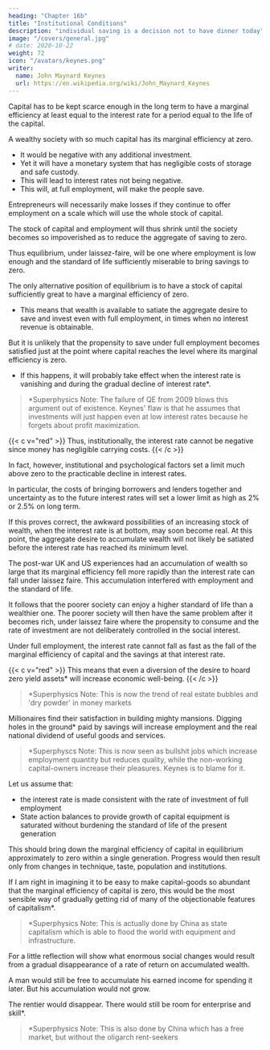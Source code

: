 ```yaml
---
heading: "Chapter 16b"
title: "Institutional Conditions"
description: "individual saving is a decision not to have dinner today"
image: "/covers/general.jpg"
# date: 2020-10-22
weight: 72
icon: "/avatars/keynes.png"
writer:
  name: John Maynard Keynes
  url: https://en.wikipedia.org/wiki/John_Maynard_Keynes
---
```




Capital has to be kept scarce enough in the long term to have a marginal efficiency at least equal to the interest rate for a period equal to the life of the capital<!-- , as determined by psychological and institutional conditions -->. 

A wealthy society with so much capital has its marginal efficiency at zero. 
- It would be negative with any additional investment. 
- Yet it will have a monetary system that has negligible costs of storage and safe custody. 
- This will lead to interest rates not being negative.
- This will, at full employment, will make the people save. 

Entrepreneurs will necessarily make losses if they continue to offer employment on a scale which will use the whole stock of capital.

The stock of capital and employment will thus shrink until the society becomes so impoverished as to reduce the aggregate of saving to zero. <!-- , the positive saving of some individuals or groups being offset by the negative saving of others.  -->

Thus equilibrium, under laissez-faire, will be one where employment is low enough and the standard of life sufficiently miserable to bring savings to zero. 

<!-- More probably there will be a cyclical movement round this equilibrium position. For if there is still room for uncertainty about the future, the marginal efficiency of capital will occasionally rise above zero leading to a “boom”, and in the succeeding “slump” the stock of capital may fall for a time below the level which will yield a marginal efficiency of zero in the long run. Assuming correct foresight, the equilibrium stock of capital which will have a marginal efficiency of precisely zero will, of course, be a smaller stock than would correspond to full employment of the available labour; for it will be the equipment which corresponds to that proportion of unemployment which ensures zero saving.  -->

The only alternative position of equilibrium is to have a stock of capital sufficiently great to have a marginal efficiency of zero. 
- This means that wealth <!-- represents an amount of wealth sufficiently great to --> is available to satiate the aggregate desire to save and invest <!--  on the part of the public to make provision for the future, --> even with full employment, in times when no interest revenue is obtainable.

But it is unlikely that the propensity to save under full employment becomes satisfied just at the point where capital reaches the level where its marginal efficiency is zero. 
- If <!-- , therefore, this more favourable possibility comes to the rescue, --> this happens, it will probably take effect <!-- , not just at the point --> when the interest rate is vanishing and <!-- , but at some previous point --> during the gradual decline of interest rate*.


> *Superphysics Note: The failure of QE from 2009 blows this argument out of existence. Keynes' flaw is that he assumes that investments will just happen even at low interest rates because he forgets about profit maximization. 


{{< c v="red" >}}
Thus, institutionally, the interest rate cannot be negative since money has negligible carrying costs.
{{< /c >}}

In fact, however, institutional and psychological factors set a limit much above zero to the practicable decline in interest rates. 

In particular, the costs of bringing borrowers and lenders together and uncertainty as to the future interest rates will set a lower limit as high as 2% or 2.5% on long term. 

If this proves correct, the awkward possibilities of an increasing stock of wealth, when the interest rate is at bottom, <!--  can fall no further under laissez-faire, --> may soon become real. At this point, the aggregate desire to accumulate wealth will not likely be satiated before the interest rate has reached its minimum level.

<!-- realised in actual experience. Moreover if the minimum level to which it is practicable to bring the rate of interest is appreciably above zero, there is less likelihood of  -->

The post-war UK and US experiences had an accumulation of wealth so large that its marginal efficiency fell more rapidly than the interest rate can fall under laissez faire. <!--  in the face of the prevailing institutional and psychological factors --> This accumulation interfered with employment and the standard of life.<!--  which the technical conditions of production are capable of furnishing.  -->

It follows that the poorer society can enjoy a <!--  of two equal communities, having the same technique but different stocks of capital, the community with the smaller stock of capital may be able for the time being to enjoy --> higher standard of life than a wealthier one. The poorer society will then have the same problem after it becomes rich, under laissez faire where the propensity to consume and the rate of investment are not deliberately controlled in the social interest.

<!-- the community with the larger stock; though when the poorer community has caught up the rich — as, presumably, it eventually will — then both alike will suffer the fate of Midas. This disturbing conclusion depends, of course, on the assumption that 
 -->

Under full employment, the interest rate cannot fall as fast as the fall of the marginal efficiency of capital and the savings at that interest rate.  <!-- would fall with a rate of accumulation corresponding to what the community would choose to save at a rate of interest equal to the marginal efficiency of capital -->

{{< c v="red" >}}
This means that even a diversion of the desire to hoard zero yield assets* will increase economic well-being.
{{< /c >}}

> *Superphysics Note: This is now the trend of real estate bubbles and 'dry powder' in money markets


Millionaires find their satisfaction in building mighty mansions. Digging holes in the ground* paid by savings will increase employment and the real national dividend of useful goods and services.

> *Superphyscs Note: This is now seen as bullshit jobs which increase employment quantity but reduces quality, while the non-working capital-owners increase their pleasures. Keynes is to blame for it.


<!--  to contain their bodies when alive and pyramids to shelter them after death, or, repenting of their sins, erect cathedrals and endow monasteries or foreign missions, --> <!-- The day when abundance of capital will interfere with abundance of output may be postponed. “To dig holes in the ground,” paid for out of savings, -->  

<!-- It is not reasonable, however, that a sensible community should be content to remain dependent on such fortuitous and often wasteful mitigations when once we understand the influences upon which effective demand depends. IV  -->




Let us assume that:
- the interest rate is made consistent with the rate of investment of full employment
- State action balances to provide growth of capital equipment is saturated without burdening the standard of life of the present generation

<!-- On such assumptions I should guess that a properly run community equipped with modern technical resources, of which the population is not increasing rapidly, ought to be able to -->

This should bring down the marginal efficiency of capital in equilibrium approximately to zero within a single generation. <!-- ; so that we should attain the conditions of a quasi-stationary community where change and  --> Progress would then result only from changes in technique, taste, population and institutions. <!-- , with the products of capital selling at a price proportioned to the labour, etc., embodied in them on just the same principles as govern the prices of consumption-goods into which capital-charges enter in an insignificant degree. -->

If I am right in imagining it to be easy to make capital-goods so abundant that the marginal efficiency of capital is zero, this would be the most sensible way of gradually getting rid of many of the objectionable features of capitalism*. 


> *Superphysics Note: This is actually done by China as state capitalism which is able to flood the world with equipment and infrastructure.


For a little reflection will show what enormous social changes would result from a gradual disappearance of a rate of return on accumulated wealth.

A man would still be free to accumulate his earned income for spending it later. But his accumulation would not grow. 

<!-- He would simply be in the position of Pope’s father, who, when he retired from business, carried a chest of guineas with him to his villa at Twickenham and met his household expenses from it as required.  -->

The rentier would disappear. There would still be room for enterprise and skill*. 


> *Superphysics Note: This is also done by China which has a free market, but without the oligarch rent-seekers


<!--  in the estimation of prospective yields about which opinions could differ. For the above relates primarily to the pure rate of interest apart from any allowance for risk and the like, and not to the gross yield of assets including the return in respect of risk. Thus unless the pure rate of interest were to be held at a negative figure, there would still be a positive yield to skilled investment in individual assets having a doubtful prospective yield. Provided there was some measurable unwillingness to undertake risk, there would also be a positive net yield from the aggregate of such assets over a period of time. But it is not unlikely that, in such circumstances, the eagerness to obtain a yield from doubtful investments might be such that they would show in the aggregate a negative net yield. --> 


<!-- ### Author’s Footnotes 

1. Cf. Marshall’s note on Böhm-Bawerk, Principles, p. 593. -->